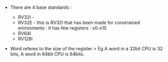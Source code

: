 - There are 4 base standards :
  - RV32I - 
  - RV32E - this is RV32I that has been made for constrained enironments : it has few registers : x0-x15
  - RV64I
  - RV128I

- Word referes to the size of the register > Eg A word in a 32bit CPU is 32 bits, A word in 64bit CPU is 64bits.    